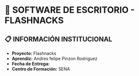 ﻿# 🚀 SOFTWARE DE ESCRITORIO - FLASHNACKS

## 📋 INFORMACIÓN INSTITUCIONAL
- **Proyecto:** Flashnacks
- **Aprendiz:** Andres felipe Pinzon Rodriguez
- **Fecha de Entrega:** 
- **Centro de Formación:** SENA

